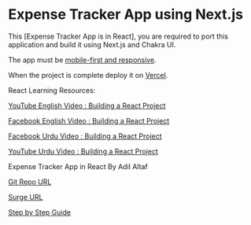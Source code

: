# Expense Tracker App using Next.js

This [Expense Tracker App is in React], you are required to port this application and build it using Next.js and Chakra UI.

The app must be [mobile-first and responsive](https://chakra-ui.com/docs/styled-system/responsive-styles).

When the project is complete deploy it on [Vercel](https://vercel.com/docs/concepts/deployments/overview).

React Learning Resources:

[YouTube English Video : Building a React Project](https://www.youtube.com/watch?v=q6GmIxnflfM)

[Facebook English Video : Building a React Project](https://www.facebook.com/piaic.main/videos/177715090441777/)

[Facebook Urdu Video : Building a React Project](https://www.facebook.com/imran82ali/videos/283949636075779/)

[YouTube Urdu Video : Building a React Project](https://www.youtube.com/watch?v=dkMba8oK55w)

Expense Tracker App in React By Adil Altaf

[Git Repo URL](https://github.com/adil-innovation-lab/react-expense-tracker)

[Surge URL](http://react-expense-tracker-adil.surge.sh/)

[Step by Step Guide](https://docs.google.com/document/d/1f6KBYJQAhwUzS0UtMzrshBWwOeYHH32kMAfuLIfuDgU/edit?usp=sharing)